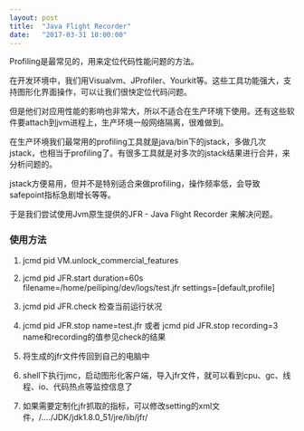 ```yaml
---
layout: post
title:  "Java Flight Recorder"
date:   "2017-03-31 10:00:00"
---
```


Profiling是最常见的，用来定位代码性能问题的方法。

在开发环境中，我们用Visualvm、JProfiler、Yourkit等。这些工具功能强大，支持图形化界面操作，可以让我们很快定位代码问题。

但是他们对应用性能的影响也非常大，所以不适合在生产环境下使用。还有这些软件要attach到jvm进程上，生产环境一般网络隔离，很难做到。

在生产环境我们最常用的profiling工具就是java/bin下的jstack，多做几次jstack，也相当于profiling了。有很多工具就是对多次的jstack结果进行合并，来分析问题的。

jstack方便易用，但并不是特别适合来做profiling，操作频率低，会导致safepoint指标急剧增长等等。

于是我们尝试使用Jvm原生提供的JFR - Java Flight Recorder 来解决问题。

### 使用方法

1. jcmd pid VM.unlock_commercial_features

2. jcmd pid JFR.start duration=60s filename=/home/peiliping/dev/logs/test.jfr settings=[default,profile]

3. jcmd pid JFR.check 检查当前运行状况

4. jcmd pid JFR.stop name=test.jfr 或者 jcmd pid JFR.stop recording=3 name和recording的值参见check的结果

5. 将生成的jfr文件传回到自己的电脑中

6. shell下执行jmc，启动图形化客户端，导入jfr文件，就可以看到cpu、gc、线程、io、代码热点等监控信息了

7. 如果需要定制化jfr抓取的指标，可以修改setting的xml文件，/..../JDK/jdk1.8.0_51/jre/lib/jfr/
